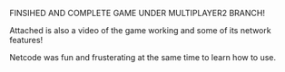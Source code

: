 FINSIHED AND COMPLETE GAME UNDER MULTIPLAYER2 BRANCH!

Attached is also a video of the game working and some of its network features!

Netcode was fun and frusterating at the same time to learn how to use. 

